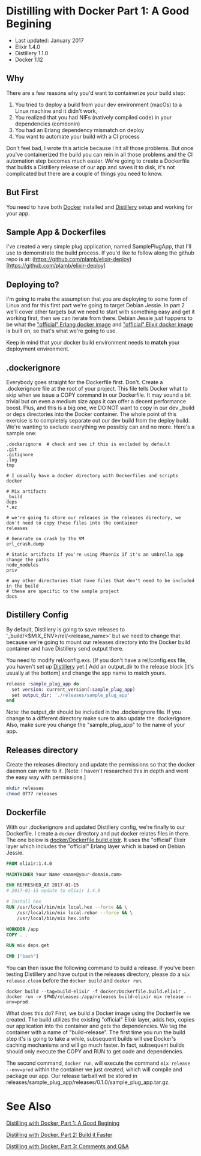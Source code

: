 # Distilling with Docker Part 1: A Good Begining

- Last updated: January 2017
- Elixir 1.4.0
- Distillery 1.1.0
- Docker 1.12

## Why

There are a few reasons why you'd want to containerize your build step:

1. You tried to deploy a build from your dev environment (macOs) to a Linux machine and it didn't work,
2. You realized that you had NIFs (natively compiled code) in your dependencies (comeonin)
3. You had an Erlang dependency mismatch on deploy
4. You want to automate your build with a CI process

Don't feel bad, I wrote this article because I hit all those problems. But once you've containerized the build you can rein in all those problems and the CI automation step becomes much easier. We're going to create a Dockerfile that builds a Distillery release of our app and saves it to disk, it's not complicated but there are a couple of things you need to know.

## But First
You need to have both [Docker](https://docs.docker.com/engine/installation/) installed and [Distillery](https://github.com/bitwalker/distillery) setup and working for your app.

## Sample App & Dockerfiles
I've created a very simple plug application, named SamplePlugApp, that I'll use to demonstrate the build process. If you'd like to follow along the github repo is at: (https://github.com/plamb/elixir-deploy)[https://github.com/plamb/elixir-deploy]

## Deploying to?

I'm going to make the assumption that you are deploying to some form of Linux and for this first part we're going to target Debian Jessie. In part 2 we'll cover other targets but we need to start with something easy and get it working first, then we can iterate from there. Debian Jessie just happens to be what the ["official" Erlang docker image](https://hub.docker.com/_/erlang/) and ["official" Elixir docker image](https://hub.docker.com/_/elixir/) is built on, so that's what we're going to use.

Keep in mind that your docker build environment needs to **match** your deployment environment.

## .dockerignore

Everybody goes straight for the Dockerfile first. Don't. Create a .dockerignore file at the root of your project. This file tells Docker what to skip when we issue a COPY command in our Dockerfile. It may sound a bit trivial but on even a medium size apps it can offer a decent performance boost. Plus, and this is a big one, we DO NOT want to copy in our dev _build or deps directories into the Docker container. The whole point of this exercise is to completely separate out our dev build from the deploy build. We're wanting to exclude everything we possibly can and no more. Here's a sample one:

```
.dockerignore  # check and see if this is excluded by default
.git
.gitignore
.log
tmp

# I usually have a docker directory with Dockerfiles and scripts
docker

# Mix artifacts
_build
deps
*.ez

# we're going to store our releases in the releases directory, we don't need to copy these files into the container
releases

# Generate on crash by the VM
erl_crash.dump

# Static artifacts if you're using Phoenix if it's an umbrella app change the paths
node_modules
priv

# any other directories that have files that don't need to be included in the build
# these are specific to the sample project
docs
```

## Distillery Config

By default, Distillery is going to save releases to '_build/<$MIX_ENV>/rel/<release_name>' but we need to change that because we're going to mount our releases directory into the Docker build container and have Distillery send output there.

You need to modify rel/config.exs. [If you don't have a rel/config.exs file, you haven't set up [Distillery](https://github.com/bitwalker/distillery) yet.] Add an output_dir to the release block [it's usually at the bottom] and change the app name to match yours.

```elixir
release :sample_plug_app do
  set version: current_version(:sample_plug_app)
  set output_dir: './releases/sample_plug_app'
end
```
Note: the output_dir should be included in the .dockerignore file. If you change to a different directory make sure to also update the .dockerignore. Also, make sure you change the "sample_plug_app" to the name of your app.

## Releases directory

Create the releases directory and update the permissions so that the docker daemon can write to it. [Note: I haven't researched this in depth and went the easy way with permissions.]

```bash
mkdir releases
chmod 0777 releases
```


## Dockerfile

With our .dockerignore and updated Distillery config, we're finally to our Dockerfile. I create a `docker` directory and put docker relates files in there. The one below is [docker/Dockerfile.build.elixir](./docker/Dockerfile.build.elixir). It uses the "official" Elixir layer which includes the "official" Erlang layer which is based on Debian Jessie.

```dockerfile
FROM elixir:1.4.0

MAINTAINER Your Name <name@your-domain.com>

ENV REFRESHED_AT 2017-01-15
# 2017-01-15 update to elixir 1.4.0

# Install hex
RUN /usr/local/bin/mix local.hex --force && \
    /usr/local/bin/mix local.rebar --force && \
    /usr/local/bin/mix hex.info

WORKDIR /app
COPY . .

RUN mix deps.get

CMD ["bash"]
```

You can then issue the following command to build a release. If you've been testing Distillery and have output in the releases directory, please do a `mix release.clean` before the `docker build` and `docker run`.

```
docker build --tag=build-elixir -f docker/Dockerfile.build.elixir .
docker run -v $PWD/releases:/app/releases build-elixir mix release --env=prod
```

What does this do? First, we build a Docker image using the Dockerfile we created. The build utilizes the existing "official" Elixir layer, adds hex, copies our application into the container and gets the dependencies. We tag the container with a name of "build-release". The first time you run the build step it's is going to take a while, subsequent builds will use Docker's caching mechanisms and will go much faster. In fact, subsequent builds should only execute the COPY and RUN to get code and dependencies.

The second command, `docker run`, will execute the command `mix release --env=prod` within the container we just created, which will compile and package our app. Our release tarball will be stored in releases/sample_plug_app/releases/0.1.0/sample_plug_app.tar.gz.


# See Also
[Distilling with Docker, Part 1: A Good Begining](./docs/distill_with_docker_pt1.md)

[Distilling with Docker, Part 2: Build it Faster](./docs/distill_with_docker_pt2.md)

[Distilling with Docker, Part 3: Comments and Q&A](./docs/distill_with_docker_pt3.md)


